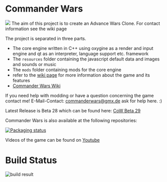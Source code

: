 # Commander Wars
![](https://i.redd.it/61mcwen38mw51.png)
The aim of this project is to create an Advance Wars Clone. 
For contact information see the wiki page

The project is separated in three parts.
* The core engine written in C++ using oxygine as a render and input engine and qt as an interpreter, language support etc. framework
* The `resources` folder containing the javascript default data and images and sounds or music
* The `mods` folder containing mods for the core engine
* refer to the [wiki page](https://github.com/Robosturm/Commander_Wars/wiki) for more information about the game and its features
* [Commander Wars Wiki](https://www.commanderwars.com/wiki/Main_Page)

If you need help with modding or have a question concerning the game contact me!
E-Mail-Contact: commanderwars@gmx.de ask for help here. :)

Latest Release is Beta 28 which can be found here: [CoW Beta 29](https://github.com/Robosturm/Commander_Wars/releases/tag/Beta_29_2_Build1)

Commander Wars is also available at the following repositories:

[![Packaging status](https://repology.org/badge/vertical-allrepos/commander-wars.svg)](https://repology.org/project/commander-wars/versions)

Videos of the game can be found on [Youtube](https://www.youtube.com/user/Robosturm)

# Build Status
![build result](https://github.com/Robosturm/Commander_Wars/actions/workflows/main.yml/badge.svg)
